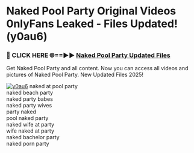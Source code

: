 # Naked Pool Party Original Videos 0nlyFans Leaked - Files Updated! (y0au6)

<h3>🔴 CLICK HERE 🌐==►► <a href="https://tinyurl.com/yckcrads" rel="nofollow">Naked Pool Party Updated Files</a></h3>

Get Naked Pool Party and all content. Now you can access all videos and pictures of Naked Pool Party. New Updated Files 2025!

[![y0au6](https://i.imgur.com/hpKpOFt.gif)](https://tinyurl.com/yckcrads)
naked at pool party<br>
naked beach party<br>
naked party babes<br>
naked party wives<br>
party naked<br>
pool naked party<br>
naked wife at party<br>
wife naked at party<br>
naked bachelor party<br>
naked porn party